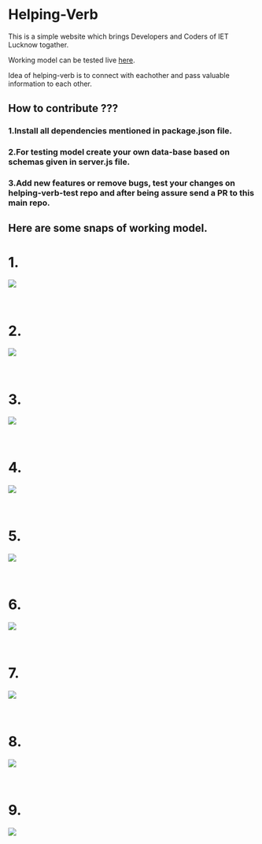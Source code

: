 # Helping-Verb
This is a simple website which brings Developers and Coders of IET Lucknow togather.

Working model can be tested live <a href="https://helping-verb.herokuapp.com/homepage" target="_blank">here</a>.
<br>

Idea of helping-verb is to connect with eachother and pass valuable information to each other.


## How to contribute ???
### 1.Install all dependencies mentioned in package.json file.
### 2.For testing model create your own data-base based on schemas given in server.js file.
### 3.Add new features or remove bugs, test your changes on helping-verb-test repo and after being assure send a PR to this main repo.

## Here are some snaps of working model.

# 1.
![](/images/1.png)

<br>

# 2.
![](/images/2.png)


<br>

# 3.
![](/images/3.png)

<br>

# 4.
![](/images/4.png)

<br>

# 5.
![](/images/5.png)

<br>

# 6.
![](/images/6.png)

<br>

# 7.
![](/images/7.png)

<br>

# 8.
![](/images/8.png)

<br>

# 9.
![](/images/9.png)

<br>





